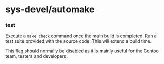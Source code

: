 # sys-devel/automake

### test
Execute a `make check` command once the main build is completed. Run a test suite provided with the source code. This will extend a build time.

This flag should normally be disabled as it is mainly useful for the Gentoo team, testers and developers.
